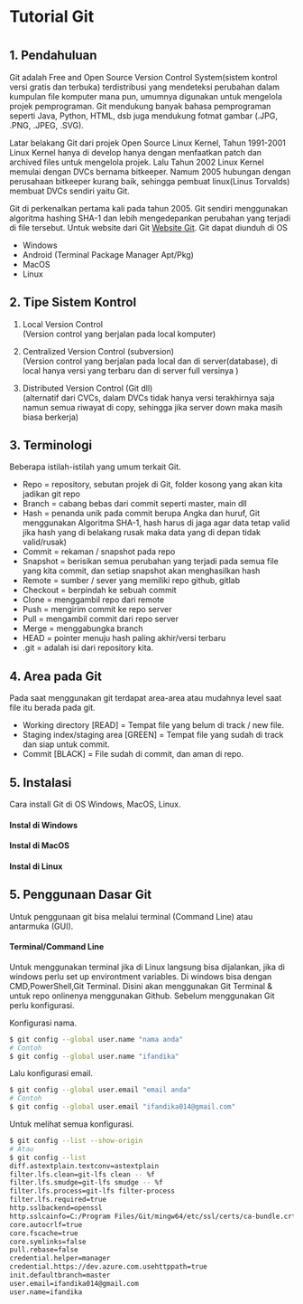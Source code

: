 # Tutorial Git
#
## 1. Pendahuluan
Git adalah Free and Open Source Version Control System(sistem kontrol versi gratis dan terbuka) terdistribusi yang mendeteksi perubahan dalam kumpulan file komputer mana pun, umumnya digunakan untuk mengelola projek pemprograman. Git mendukung banyak bahasa pemprograman seperti Java, Python, HTML, dsb juga mendukung fotmat gambar (.JPG, .PNG, .JPEG, .SVG).  

Latar belakang Git dari projek Open Source Linux Kernel, Tahun 1991-2001 Linux Kernel hanya di develop hanya dengan menfaatkan patch dan archived files untuk mengelola projek. Lalu Tahun 2002 Linux Kernel memulai dengan DVCs bernama bitkeeper. Namum 2005 hubungan dengan perusahaan bitkeeper kurang baik, sehingga pembuat linux(Linus Torvalds) membuat DVCs sendiri yaitu Git.  

Git di perkenalkan pertama kali pada tahun 2005. Git sendiri menggunakan algoritma hashing SHA-1 dan lebih mengedepankan perubahan yang terjadi di file tersebut. Untuk website dari Git [Website Git](https://git-scm.com/). Git dapat diunduh di OS

- Windows
- Android (Terminal Package Manager Apt/Pkg)
- MacOS
- Linux

## 2. Tipe Sistem Kontrol
1. Local Version Control  
	(Version control yang berjalan pada local komputer)  

2. Centralized Version Control (subversion)  
	(Version control yang berjalan pada local dan di server(database), di local hanya versi yang terbaru dan di server full versinya )  

3. Distributed Version Control (Git dll)  
	(alternatif dari CVCs, dalam DVCs tidak hanya versi terakhirnya saja namun semua riwayat di copy, sehingga jika server down maka masih biasa berkerja) 

## 3. Terminologi
Beberapa istilah-istilah yang umum terkait Git.

- Repo = repository, sebutan projek di Git, folder kosong yang akan kita jadikan git repo
- Branch = cabang bebas dari commit seperti master, main dll
- Hash = penanda unik pada commit berupa Angka dan huruf, Git menggunakan Algoritma SHA-1, hash harus di jaga agar data tetap valid jika hash yang di belakang rusak maka data yang di depan tidak valid/rusak)
- Commit = rekaman / snapshot pada repo
- Snapshot = berisikan semua perubahan yang terjadi pada semua file yang kita commit, dan setiap snapshot akan menghasilkan hash
- Remote = sumber / sever yang memiliki repo github, gitlab
- Checkout = berpindah ke sebuah commit
- Clone = menggambil repo dari remote
- Push = mengirim commit ke repo server
- Pull = mengambil commit dari repo server
- Merge = menggabungka branch
- HEAD = pointer menuju hash paling akhir/versi terbaru
- .git = adalah isi dari repository kita.

## 4. Area pada Git
Pada saat menggunakan git terdapat area-area atau mudahnya level saat file itu berada pada git.


- Working directory [READ] = Tempat file yang belum di track / new file.
- Staging index/staging area [GREEN] = Tempat file yang sudah di track dan siap untuk commit.
- Commit [BLACK] = File sudah di commit, dan aman di repo.

## 5. Instalasi
Cara install Git di OS Windows, MacOS, Linux.

#### Instal di Windows

#### Instal di MacOS

#### Instal di Linux

## 5. Penggunaan Dasar Git
Untuk penggunaan git bisa melalui terminal (Command Line) atau antarmuka (GUI).

#### Terminal/Command Line
Untuk menggunakan terminal jika di Linux langsung bisa dijalankan, jika di windows perlu set up environtment variables. Di windows bisa dengan CMD,PowerShell,Git Terminal. Disini akan menggunakan Git Terminal & untuk repo onlinenya menggunakan Github. Sebelum menggunakan Git perlu konfigurasi.  

Konfigurasi nama.
```Bash
$ git config --global user.name "nama anda"
# Contoh
$ git config --global user.name "ifandika"
```
Lalu konfigurasi email.
```Bash
$ git config --global user.email "email anda"
# Contoh
$ git config --global user.email "ifandika014@gmail.com"
```
Untuk melihat semua konfigurasi.
```Bash
$ git config --list --show-origin
# Atau
$ git config --list
diff.astextplain.textconv=astextplain
filter.lfs.clean=git-lfs clean -- %f
filter.lfs.smudge=git-lfs smudge -- %f
filter.lfs.process=git-lfs filter-process
filter.lfs.required=true
http.sslbackend=openssl
http.sslcainfo=C:/Program Files/Git/mingw64/etc/ssl/certs/ca-bundle.crt
core.autocrlf=true
core.fscache=true
core.symlinks=false
pull.rebase=false
credential.helper=manager
credential.https://dev.azure.com.usehttppath=true
init.defaultbranch=master
user.email=ifandika014@gmail.com
user.name=ifandika
```
